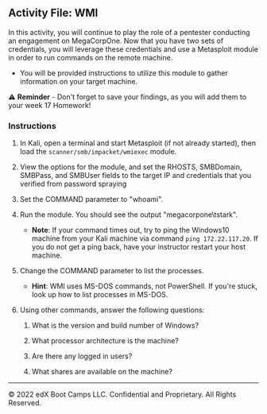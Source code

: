 ## Activity File: WMI

In this activity, you will continue to play the role of a pentester conducting an engagement on MegaCorpOne. Now that you have two sets of credentials, you will leverage these credentials and use a Metasploit module in order to run commands on the remote machine.

- You will be provided instructions to utilize this module to gather information on your target machine.

⚠️ **Reminder** - Don't forget to save your findings, as you will add them to your week 17 Homework!


### Instructions

1. In Kali, open a terminal and start Metasploit (if not already started), then load the `scanner/smb/impacket/wmiexec` module.

2. View the options for the module, and set the RHOSTS, SMBDomain, SMBPass, and SMBUser fields to the target IP and credentials that you verified from password spraying

3. Set the COMMAND parameter to "whoami".

4. Run the module. You should see the output "megacorpone\tstark". 

	 - **Note**: If your command times out, try to ping the Windows10 machine from your Kali machine via command `ping 172.22.117.20`. If you do not get a ping back, have your instructor restart your host machine. 

5. Change the COMMAND parameter to list the processes. 

     - **Hint**: WMI uses MS-DOS commands, not PowerShell. If you're stuck, look up how to list processes in MS-DOS.

6. Using other commands, answer the following questions:

	1. What is the version and build number of Windows?
	
	2. What processor architecture is the machine?
	
	3. Are there any logged in users?
	
	4. What shares are available on the machine?

---

© 2022 edX Boot Camps LLC. Confidential and Proprietary. All Rights Reserved.



